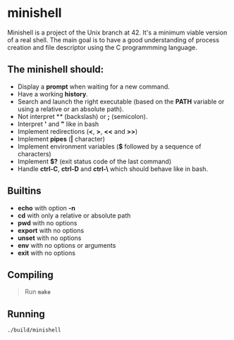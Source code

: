 # minishell

Minishell is a project of the Unix branch at 42. It's a minimum viable version of a real shell. The main goal is to have a good understanding of process creation and file descriptor using the C programmming language.

## The minishell should:
* Display a **prompt** when waiting for a new command.
* Have a working **history**.
* Search and launch the right executable (based on the **PATH** variable or using a relative or an absolute path).
* Not interpret **\** (backslash) or **;** (semicolon).
* Interpret **'** and **"** like in bash
* Implement redirections (**<**, **>**, **<<** and **>>**)
* Implement **pipes** (**|** character)
* Implement environment variables (**$** followed by a sequence of characters)
* Implement **$?** (exit status code of the last command)
* Handle **ctrl-C**, **ctrl-D** and **ctrl-\\** which should behave like in bash.

## Builtins
* **echo** with option **-n**
* **cd** with only a relative or absolute path
* **pwd** with no options
* **export** with no options
* **unset** with no options
* **env** with no options or arguments
* **exit** with no options

## Compiling
> Run **```make```**

## Running
```
./build/minishell
```
